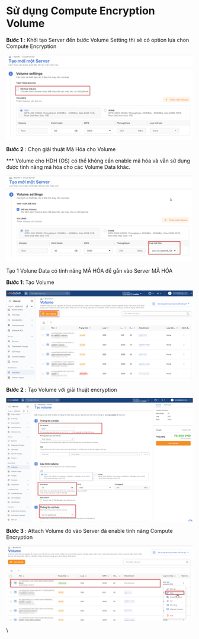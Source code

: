 # Sử dụng Compute Encryption Volume

**Bước 1** : Khởi tạo Server đến bước Volume Setting thì sẽ có option lựa chon Compute Encryption 

![Image](https://github.com/vngcloud/docs/blob/main/Vietnamese/.gitbook/assets/image%20(567).png?raw=true)

**Bước 2** : Chọn giải thuật Mã Hóa cho Volume 

\*\*\* Volume cho HDH (OS) có thể không cần enable mã hóa và vẫn sử dụng được tính năng mã hóa cho các Volume Data khác.

![Image](https://github.com/vngcloud/docs/blob/main/Vietnamese/.gitbook/assets/image%20(568).png?raw=true)

Tạo 1 Volune Data có tính năng MÃ HÓA để gắn vào Server MÃ HÓA 

**Bước 1**: Tạo Volume 

![Image](https://github.com/vngcloud/docs/blob/main/Vietnamese/.gitbook/assets/image%20(569).png?raw=true)

**Bước 2** : Tạo Volume với giải thuật encryption 

![Image](https://github.com/vngcloud/docs/blob/main/Vietnamese/.gitbook/assets/image%20(570).png?raw=true)

**Bước 3** : Attach Volume đó vào Server đã enable tính năng Compute Encryption 

![Image](https://github.com/vngcloud/docs/blob/main/Vietnamese/.gitbook/assets/image%20(571).png?raw=true)

\
